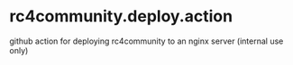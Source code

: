 # rc4community.deploy.action
github action for deploying rc4community to an nginx server (internal use only)
